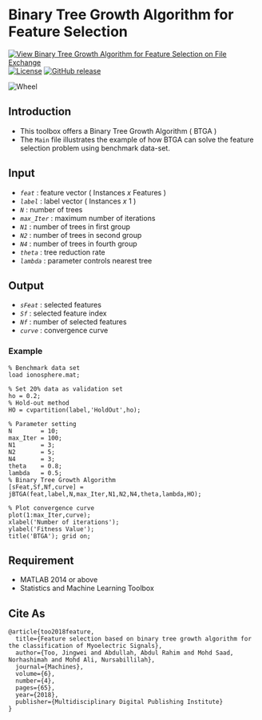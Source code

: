 # Binary Tree Growth Algorithm for Feature Selection

[![View Binary Tree Growth Algorithm for Feature Selection on File Exchange](https://www.mathworks.com/matlabcentral/images/matlab-file-exchange.svg)](https://www.mathworks.com/matlabcentral/fileexchange/78498-binary-tree-growth-algorithm-for-feature-selection)
[![License](https://img.shields.io/badge/license-BSD_3-yellow.svg)](https://github.com/JingweiToo/Binary-Tree-Growth-Algorithm-for-Feature-Selection/blob/master/LICENSE)
[![GitHub release](https://img.shields.io/badge/release-1.3-green.svg)](https://github.com/JingweiToo/Binary-Tree-Growth-Algorithm-for-Feature-Selection)

![Wheel](https://www.mathworks.com/matlabcentral/mlc-downloads/downloads/9321f2c4-a795-454e-9680-8c316072c42e/314ca7d9-da3d-4424-9e6d-ad7f329fb70f/images/1595415891.JPG)


## Introduction

* This toolbox offers a Binary Tree Growth Algorithm ( BTGA )  
* The `Main` file illustrates the example of how BTGA can solve the feature selection problem using benchmark data-set. 


## Input
* *`feat`*     : feature vector ( Instances *x* Features )
* *`label`*    : label vector ( Instances *x* 1 )
* *`N`*        : number of trees
* *`max_Iter`* : maximum number of iterations
* *`N1`*       : number of trees in first group
* *`N2`*       : number of trees in second group
* *`N4`*       : number of trees in fourth group
* *`theta`*    : tree reduction rate
* *`lambda`*   : parameter controls nearest tree


## Output
* *`sFeat`*    : selected features
* *`Sf`*       : selected feature index
* *`Nf`*       : number of selected features
* *`curve`*    : convergence curve


### Example
```code
% Benchmark data set 
load ionosphere.mat; 

% Set 20% data as validation set
ho = 0.2; 
% Hold-out method
HO = cvpartition(label,'HoldOut',ho);

% Parameter setting
N        = 10;
max_Iter = 100;
N1       = 3; 
N2       = 5;
N4       = 3;
theta    = 0.8;
lambda   = 0.5; 
% Binary Tree Growth Algorithm 
[sFeat,Sf,Nf,curve] = jBTGA(feat,label,N,max_Iter,N1,N2,N4,theta,lambda,HO);

% Plot convergence curve
plot(1:max_Iter,curve);
xlabel('Number of iterations');
ylabel('Fitness Value');
title('BTGA'); grid on;
```

## Requirement
* MATLAB 2014 or above
* Statistics and Machine Learning Toolbox


## Cite As
```code
@article{too2018feature,
  title={Feature selection based on binary tree growth algorithm for the classification of Myoelectric Signals},
  author={Too, Jingwei and Abdullah, Abdul Rahim and Mohd Saad, Norhashimah and Mohd Ali, Nursabillilah},
  journal={Machines},
  volume={6},
  number={4},
  pages={65},
  year={2018},
  publisher={Multidisciplinary Digital Publishing Institute}
}
```

